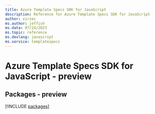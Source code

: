 ```yaml
---
title: Azure Template Specs SDK for JavaScript
description: Reference for Azure Template Specs SDK for JavaScript
author: xirzec
ms.author: jeffish
ms.data: 07/24/2023
ms.topic: reference
ms.devlang: javascript
ms.service: templatespecs
---
```

# Azure Template Specs SDK for JavaScript - preview
## Packages - preview
[!INCLUDE [packages](template-specs-index.md)]